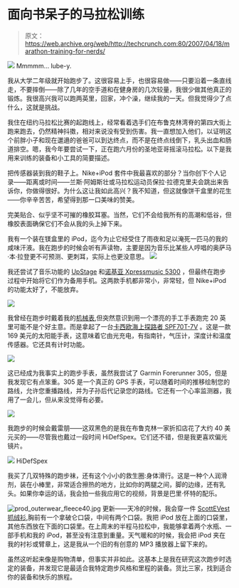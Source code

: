# 面向书呆子的马拉松训练

> 原文：<https://web.archive.org/web/http://techcrunch.com:80/2007/04/18/marathon-training-for-nerds/>

![](img/4f192f1fdc2a5d8aeb83fa6a799db02f.png)
Mmmmm… lube-y.

我从大学二年级就开始跑步了。这很容易上手，也很容易做——只要沿着一条直线走，不要摔倒——除了几年的空手道和在健身房的几次较量，我很少做其他真正的锻炼。我很高兴我可以跑两英里，回家，冲个澡，继续我的一天。但我觉得少了点什么，这就是挑战。

我住在纽约马拉松比赛的起跑线上，经常看着选手们在布鲁克林湾脊的第四大街上跑来跑去，仍然精神抖擞，相对来说没有受到伤害。我一直想加入他们，以证明这个前胖小子和现在邋遢的爸爸可以到达终点，而不是在终点线倒下，乳头出血和肠道排空。嗯，我今年要尝试一下，正在跑六月份的圣地亚哥摇滚马拉松。以下是我用来训练的装备和小工具的简要描述。

把传感器装到我的鞋子上。Nike+iPod 套件中我最喜欢的部分？当你创下个人记录——距离或时间——兰斯·阿姆斯壮或马拉松运动员保拉·拉德克里夫会跳出来告诉你，你做得很好。为什么这让我如此高兴？我不知道，但这就像饼干盒里的花生——你辛辛苦苦，希望得到那一口美味的赞美。

完美贴合、似乎坚不可摧的橡胶耳塞。当然，它们不会给我所有的高潮和低谷，但橡胶表面确保它们不会从我的头上掉下来。

我有一个装在镁盒里的 iPod，迄今为止它经受住了雨夜和足以淹死一匹马的我的咸味汗液。我在跑步的时候会听有声读物，主要是因为音乐比某些人哼唱的奥萨马·本·拉登更不可预测、更刺耳，实际上也更没意思。
![](img/d7526e3102c76b40f8774a81c85bfcf8.png)

我还尝试了音乐功能的 [UpStage](https://web.archive.org/web/20201028235846/http://crunchgear.com/2007/04/04/sprint-upstage-video-review/) 和[诺基亚 Xpressmusic 5300](https://web.archive.org/web/20201028235846/http://crunchgear.com/2007/03/03/nokia-5300-xpressmusic-hands-on/) ，但最终在跑步过程中开始将它们作为备用手机。这两款手机都非常小，非常轻，但 Nike+iPod 的功能太好了，不能放弃。

![](img/14c0cb8c786c2082daaa2d36ead57bfc.png)

我曾经在跑步时戴着我的[机械表](https://web.archive.org/web/20201028235846/http://www.wristwatchreview.com/2006/11/12/review-omega-seamaster-professional-300m-22258000-chrono-diver/#comments),但突然意识到用一个漂亮的手工手表跑完 20 英里可能不是个好主意。而是拿起了一台[卡西欧海上探路者 SPF70T-7V](https://web.archive.org/web/20201028235846/http://www.amazon.com/gp/product/B000FPX5YI/ref=dp_also-recommended_1/002-7953171-3305607?ie=UTF8&n=3367581&s=jewelry) 。这是一款 169 美元的太阳能手表，这意味着它由光充电，有指南针，气压计，深度计和温度传感器。它还具有计时功能。

![](img/88cd45d74e01494df70ce2e7d370a4cd.png)

这已经成为我事实上的跑步手表，虽然我尝试了 Garmin Forerunner 305，但是我发现它有点笨重。305 是一个真正的 GPS 手表，可以随着时间的推移绘制您的路线，允许您重播路线，并为子孙后代记录您的路线。它还有一个心率监测器，我用了一会儿，但从来没觉得有必要。

![](img/c615d73a9a7c7d457e052a8ac9760313.png)

我跑步的时候会戴雷朋——这双黑色的是我在布鲁克林一家折扣店花了大约 40 美元买的——尽管我也戴过一段时间 HiDefSpex。它们还不错，但是我更喜欢偏光镜片。

![](img/76845845585e77b170bf87a49fb83191.png)
HiDefSpex

我买了几双特殊的跑步袜，还有这个小小的救生圈:身体滑行。这是一种个人润滑剂，装在小棒里，非常适合擦热的地方，比如你的两腿之间，脚的边缘，还有乳头。如果你幸运的话，我会拍一些我应用它的视频，背景是巴里·怀特的配乐。

![prod_outerwear_fleece40.jpg](img/1abf7dfb6a16f6cf74b321e7dfc219b2.png)
更新——天冷的时候，我会穿一件 [ScottEVest 抓绒衫](https://web.archive.org/web/20201028235846/http://www.scottevest.com/v3_store/40_SeVfleece.shtml),胸前有一个拿破仑口袋，中间有两个口袋。我把 iPod 放在上面的口袋里，其他东西放在下面的口袋里。在上周末的半程马拉松中，我能够拿着两个水瓶、一部手机和我的 iPod，甚至没有注意到重量。天气暖和的时候，我会把 iPod 夹在我的衬衫或臂章上，这是我从一个旧的有创意的 MP3 播放器上留下来的。

虽然这听起来像是购物清单，但事实并非如此。这基本上是我在研究这次跑步时选定的装备，并发现它是最适合我特定跑步风格和里程的装备。货比三家，找到适合你的装备和快乐的旅程。